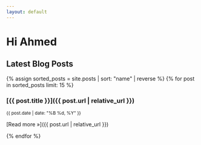 ```yaml
---
layout: default
---
```


# Hi Ahmed

## Latest Blog Posts
{% assign sorted_posts = site.posts | sort: "name" | reverse %}
{% for post in sorted_posts limit: 15 %} 

### [{{ post.title }}]({{ post.url | relative_url }})
<small>{{ post.date | date: "%B %d, %Y" }}</small>

>
[Read more »]({{ post.url | relative_url }})

{% endfor %}

